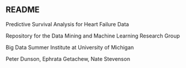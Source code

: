 ## README

Predictive Survival Analysis for Heart Failure Data

Repository for the Data Mining and Machine Learning Research Group

Big Data Summer Institute at University of Michigan

Peter Dunson, Ephrata Getachew, Nate Stevenson
